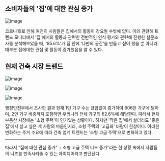 ## 소비자들의 '집'에 대한 관심 증가

![image](https://user-images.githubusercontent.com/75825682/124739931-42bf9c80-df55-11eb-860d-24389a328cd0.png)

 코로나19로 인해 여전히 사람들은 집에서의 활동이 강요될 수밖에 없다. 이와 관련해 트렌드 모니터에서 '집'에서의 활동과 관련한 전반적인 인식 평가와 관련해 진행한 설문조사를 분석해보았을 때, '85.6%'가 집 안에 ‘나만의 공간’을 만들고 싶어 했을 뿐 아니라, 대부분 집에대한 관심 및 활동이 증가했음을 알 수 있다.
 
 ## 현재 건축 시장 트렌드

![image](https://user-images.githubusercontent.com/75825682/124739755-202d8380-df55-11eb-9363-f797f502652f.png)

![image](https://user-images.githubusercontent.com/75825682/124739759-21f74700-df55-11eb-90db-c56ca95589aa.png)
 
![image](https://user-images.githubusercontent.com/75825682/124739766-23c10a80-df55-11eb-81f3-2ace93c5c31c.png)

 행정안전부에서 조사한 결과 현재 1인 가구 수는 끊임없이 증가하여 906만 가구에 달하며, 2인 가구 비중까지 포함하면 우리나라 전체 가구의 62.6%에 해당한다. 따라서 현재 부동산 시장에는 '소형 주택'이 인기있는 상황이다. 하지만 '작은 집'에서 살더라도 '좋은 집'에서 살고 싶은 게 사람의 마음인지라, 소형 주택의 '고급화' 바람이 한창이다. 이러한 변화하는 주거 수요에 따라 건축 업계 트렌드는 '소형 고급 주택'으로 변화하고 있다.
 
 ***
 따라서 "집에 대한 관심 증가" + 소형 고급 주택 니즈 증가"라는 현 상황 속에서 사람들의 니즈를 만족시켜줄 수 있는 아이디어라고 판단된다.
 
